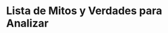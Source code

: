 #  Lista de Mitos y Verdades para Analizar

###
###
###
###
###
###
###
###
###
###
###
###
###
###
###
